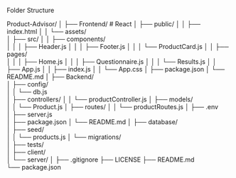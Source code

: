 Folder Structure

Product-Advisor/
│
├── Frontend/                  # React
│   ├── public/
│   │   ├── index.html
│   │   └── assets/         
│   ├── src/
│   │   ├── components/     
│   │   │   ├── Header.js
│   │   │   ├── Footer.js
│   │   │   └── ProductCard.js
│   │   ├── pages/         
│   │   │   ├── Home.js
│   │   │   ├── Questionnaire.js
│   │   │   └── Results.js
│   │   ├── App.js
│   │   ├── index.js
│   │   └── App.css
│   ├── package.json
│   └── README.md
│
├── Backend/                
│   ├── config/       
│   │   └── db.js    
│   ├── controllers/
│   │   └── productController.js
│   ├── models/   
│   │   └── Product.js
│   ├── routes/
│   │   └── productRoutes.js
│   ├── .env            
│   ├── server.js  
│   ├── package.json
│   └── README.md
│
├── database/           
│   ├── seed/              
│   │   └── products.js
│   └── migrations/        
│
├── tests/   
│   ├── client/  
│   └── server/ 
│
├── .gitignore
├── LICENSE
├── README.md               
└── package.json            